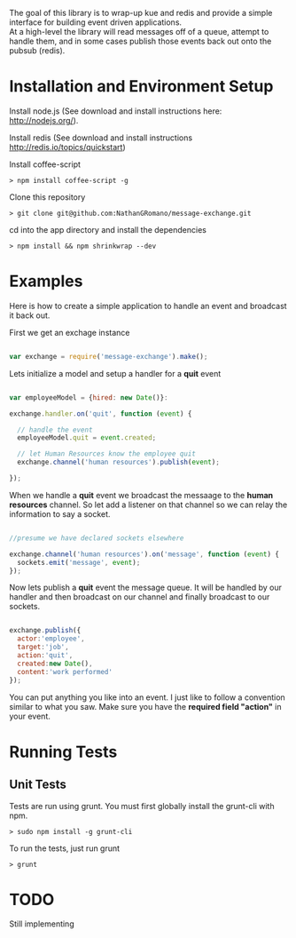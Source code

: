 The goal of this library is to wrap-up kue and redis and provide a simple interface for building event driven applications.  
At a high-level the library will read messages off of a queue, attempt to handle them, and in some cases publish those events back out onto the pubsub (redis).

# Installation and Environment Setup

Install node.js (See download and install instructions here: http://nodejs.org/).

Install redis (See download and install instructions http://redis.io/topics/quickstart)

Install coffee-script

    > npm install coffee-script -g

Clone this repository

    > git clone git@github.com:NathanGRomano/message-exchange.git

cd into the app directory and install the dependencies

    > npm install && npm shrinkwrap --dev

# Examples

Here is how to create a simple application to handle an event and broadcast it back out.

First we get an exchage instance

```javascript

var exchange = require('message-exchange').make();

```

Lets initialize a model and setup a handler for a **quit** event

```javascript

var employeeModel = {hired: new Date()}:

exchange.handler.on('quit', function (event) {

  // handle the event
  employeeModel.quit = event.created;

  // let Human Resources know the employee quit 
  exchange.channel('human resources').publish(event);

});

```

When we handle a **quit** event we broadcast the messaage to the **human resources** channel.  So let add a listener on that channel so we can relay the information to say a socket.

```javascript

//presume we have declared sockets elsewhere

exchange.channel('human resources').on('message', function (event) {
  sockets.emit('message', event);
});

```

Now lets publish a **quit** event the message queue.  It will be handled by our handler and then broadcast on our channel and finally broadcast to our sockets.

```javascript

exchange.publish({
  actor:'employee', 
  target:'job', 
  action:'quit', 
  created:new Date(), 
  content:'work performed'
});

```

You can put anything you like into an event.  I just like to follow a convention similar to what you saw.
Make sure you have the **required field "action"** in your event.

# Running Tests

## Unit Tests

Tests are run using grunt.  You must first globally install the grunt-cli with npm.

    > sudo npm install -g grunt-cli

To run the tests, just run grunt

    > grunt

# TODO

Still implementing
